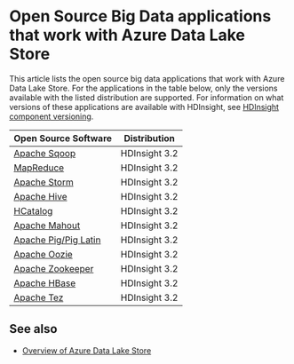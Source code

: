 <properties 
   pageTitle="Big data applications compatible with Data Lake Store | Azure" 
   description="List of open source applications that work with Azure Data Lake Store" 
   services="data-lake-store" 
   documentationCenter="" 
   authors="nitinme" 
   manager="paulettm" 
   editor="cgronlun"/>
 
<tags
   ms.service="data-lake-store"
   ms.devlang="na"
   ms.topic="article"
   ms.tgt_pltfrm="na"
   ms.workload="big-data" 
   ms.date="10/28/2015"
   ms.author="nitinme"/>

# Open Source Big Data applications that work with Azure Data Lake Store

This article lists the open source big data applications that work with Azure Data Lake Store. For the applications in the table below, only the versions available with the listed distribution are supported. For information on what versions of these applications are available with HDInsight, see [HDInsight component versioning](/hdinsight/hdinsight-component-versioning.md).


| Open Source Software | Distribution					   |
|----------------------|---------------------------------|
| [Apache Sqoop](http://sqoop.apache.org/)               | HDInsight 3.2                   |
| [MapReduce](http://hadoop.apache.org/docs/r1.0.4/mapred_tutorial.html)| HDInsight 3.2                   |
| [Apache Storm](https://storm.apache.org/)                | HDInsight 3.2		           |
| [Apache Hive](http://hive.apache.org/)                  | HDInsight 3.2                   |
| [HCatalog](https://cwiki.apache.org/confluence/display/Hive/HCatalog)            | HDInsight 3.2  |
| [Apache Mahout](http://mahout.apache.org/)               | HDInsight 3.2                   |
| [Apache Pig/Pig Latin](http://pig.apache.org/)       | HDInsight 3.2                   |
| [Apache Oozie](http://oozie.apache.org/)               | HDInsight 3.2                   |
| [Apache Zookeeper](http://zookeeper.apache.org/)           | HDInsight 3.2                   |
| [Apache HBase](http://hbase.apache.org/)                | HDInsight 3.2                   |
| [Apache Tez](http://tez.apache.org/)                 | HDInsight 3.2	  			   |


## See also

- [Overview of Azure Data Lake Store](data-lake-store-overview.md)
 
